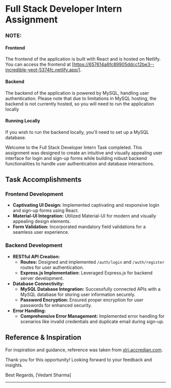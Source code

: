 # Full Stack Developer Intern Assignment

### NOTE: 
#### Frontend
The frontend of the application is built with React and is hosted on Netlify. You can access the frontend at [https://657614a6fc89905ddcc12be3--incredible-yeot-5374fc.netlify.app/].

#### Backend
The backend of the application is powered by MySQL, handling user authentication. Please note that due to limitations in MySQL hosting, the backend is not currently hosted, so you will need to run the application locally

#### Running Locally
If you wish to run the backend locally, you'll need to set up a MySQL database. 

Welcome to the Full Stack Developer Intern Task completed. This assignment was designed to create an intuitive and visually appealing user interface for login and sign-up forms while building robust backend functionalities to handle user authentication and database interactions.


## Task Accomplishments

### Frontend Development
- **Captivating UI Design:** Implemented captivating and responsive login and sign-up forms using React.
- **Material-UI Integration:** Utilized Material-UI for modern and visually appealing design elements.
- **Form Validation:** Incorporated mandatory field validations for a seamless user experience.

### Backend Development
- **RESTful API Creation:**
  - **Routes:** Designed and implemented `/auth/login` and `/auth/register` routes for user authentication.
  - **Express.js Implementation:** Leveraged Express.js for backend server development.
- **Database Connectivity:**
  - **MySQL Database Integration:** Successfully connected APIs with a MySQL database for storing user information securely.
  - **Password Encryption:** Ensured proper encryption for user passwords for enhanced security.
- **Error Handling:**
  - **Comprehensive Error Management:** Implemented error handling for scenarios like invalid credentials and duplicate email during sign-up.

## Reference & Inspiration
For inspiration and guidance, reference was taken from [xlri.accredian.com](http://xlri.accredian.com).

Thank you for this opportunity! Looking forward to your feedback and insights.

Best Regards,
[Vedant Sharma]

---
